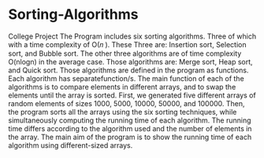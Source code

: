 # Sorting-Algorithms
College Project
The Program includes six sorting algorithms. Three of which with a time complexity of O(𝑛 ). These Three are: Insertion sort, Selection sort, and Bubble sort. 
The other three algorithms are of time complexity O(nlogn) in the average case. Those algorithms are: Merge sort, Heap sort, and Quick sort. 
Those algorithms are defined in the program as functions. Each algorithm has separatefunction/s. The main function of each of the algorithms 
is to compare elements in different arrays, and to swap the elements until the array is sorted. First, we generated five different arrays
of random elements of sizes 1000, 5000, 10000, 50000, and 100000. Then, the program sorts all the arrays using the six sorting techniques, while
simultaneously computing the running time of each algorithm. The running time differs according to the algorithm used and the number of elements in
the array. The main aim of the program is to show the running time of each algorithm using different-sized arrays.
